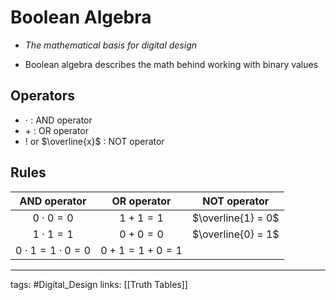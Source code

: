 # Boolean Algebra
- *The mathematical basis for digital design*

- Boolean algebra describes the math behind working with binary values

## Operators
- $\cdot$ : AND operator
- $+$ : OR operator
- $!$ or $\overline{x}$ : NOT operator

## Rules
|        AND operator         |     OR operator     |    NOT operator    |
|:---------------------------:|:-------------------:|:------------------:|
|       $0 \cdot 0 = 0$       |     $1 + 1 = 1$     | $\overline{1} = 0$ |
|       $1 \cdot 1 = 1$       |     $0 + 0 = 0$     | $\overline{0} = 1$ |
| $0 \cdot 1 = 1 \cdot 0 = 0$ | $0 + 1 = 1 + 0 = 1$ |                    |

---
tags: #Digital_Design 
links: [[Truth Tables]]